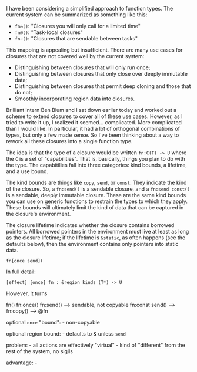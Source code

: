 I have been considering a simplified approach to function types.
The current system can be summarized as something like this:

- `fn&()`: "Closures you will only call for a limited time"
- `fn@()`: "Task-local closures"
- `fn~()`: "Closures that are sendable between tasks"

This mapping is appealing but insufficient. There are many use
cases for closures that are not covered well by the current system:

- Distinguishing between closures that will only run once;
- Distinguishing between closures that only close over deeply immutable data;
- Distinguishing between closures that permit deep cloning and those
  that do not;
- Smoothly incorporating region data into closures.

Brilliant intern Ben Blum and I sat down earlier today and worked out
a scheme to extend closures to cover all of these use cases.  However,
as I tried to write it up, I realized it seemed... complicated.  More
complicated than I would like.  In particular, it had a lot of
orthogonal combinations of types, but only a few made sense.  So I've
been thinking about a way to rework all these closures into a single
function type.

The idea is that the type of a closure would be written `fn:C(T) -> U`
where the `C` is a set of "capabilities".  That is, basically, things
you plan to do with the type.  The capabitilies fall into three
categories: kind bounds, a lifetime, and a use bound.

The kind bounds are things like `copy`, `send`, or `const`.  They
indicate the kind of the closure.  So, a `fn:send()` is a sendable
closure, and a `fn:send const()` is a sendable, deeply immutable
closure.  These are the same kind bounds you can use on generic
functions to restrain the types to which they apply.  These bounds
will ultimately limit the kind of data that can be captured in the
closure's environment.

The closure lifetime indicates whether the closure contains borrowed
pointers.  All borrowed pointers in the environment must live at least
as long as the closure lifetime; if the lifetime is `&static`, as
often happens (see the defaults below), then the environment contains
only pointers into static data.

    fn[once send](

In full detail:

    [effect] [once] fn : &region kinds (T*) -> U

However, it turns

fn()
fn:once()
fn:send()       --> sendable, not copyable
fn:const send() --> 
fn:copy()       --> @fn

optional `once` "bound":
    - non-copyable
    
optional region bound:
    - defaults to & unless `send` 

problem:
    - all actions are effectively "virtual"
    - kind of "different" from the rest of the system, no sigils
    
advantage:
    - 
